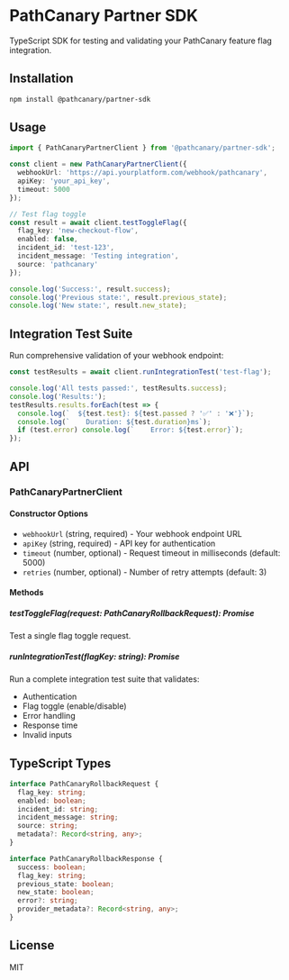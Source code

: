 # PathCanary Partner SDK

TypeScript SDK for testing and validating your PathCanary feature flag integration.

## Installation

```bash
npm install @pathcanary/partner-sdk
```

## Usage

```typescript
import { PathCanaryPartnerClient } from '@pathcanary/partner-sdk';

const client = new PathCanaryPartnerClient({
  webhookUrl: 'https://api.yourplatform.com/webhook/pathcanary',
  apiKey: 'your_api_key',
  timeout: 5000
});

// Test flag toggle
const result = await client.testToggleFlag({
  flag_key: 'new-checkout-flow',
  enabled: false,
  incident_id: 'test-123',
  incident_message: 'Testing integration',
  source: 'pathcanary'
});

console.log('Success:', result.success);
console.log('Previous state:', result.previous_state);
console.log('New state:', result.new_state);
```

## Integration Test Suite

Run comprehensive validation of your webhook endpoint:

```typescript
const testResults = await client.runIntegrationTest('test-flag');

console.log('All tests passed:', testResults.success);
console.log('Results:');
testResults.results.forEach(test => {
  console.log(`  ${test.test}: ${test.passed ? '✅' : '❌'}`);
  console.log(`    Duration: ${test.duration}ms`);
  if (test.error) console.log(`    Error: ${test.error}`);
});
```

## API

### PathCanaryPartnerClient

#### Constructor Options

- `webhookUrl` (string, required) - Your webhook endpoint URL
- `apiKey` (string, required) - API key for authentication
- `timeout` (number, optional) - Request timeout in milliseconds (default: 5000)
- `retries` (number, optional) - Number of retry attempts (default: 3)

#### Methods

##### testToggleFlag(request: PathCanaryRollbackRequest): Promise<PathCanaryRollbackResponse>

Test a single flag toggle request.

##### runIntegrationTest(flagKey: string): Promise<IntegrationTestResults>

Run a complete integration test suite that validates:
- Authentication
- Flag toggle (enable/disable)
- Error handling
- Response time
- Invalid inputs

## TypeScript Types

```typescript
interface PathCanaryRollbackRequest {
  flag_key: string;
  enabled: boolean;
  incident_id: string;
  incident_message: string;
  source: string;
  metadata?: Record<string, any>;
}

interface PathCanaryRollbackResponse {
  success: boolean;
  flag_key: string;
  previous_state: boolean;
  new_state: boolean;
  error?: string;
  provider_metadata?: Record<string, any>;
}
```

## License

MIT
